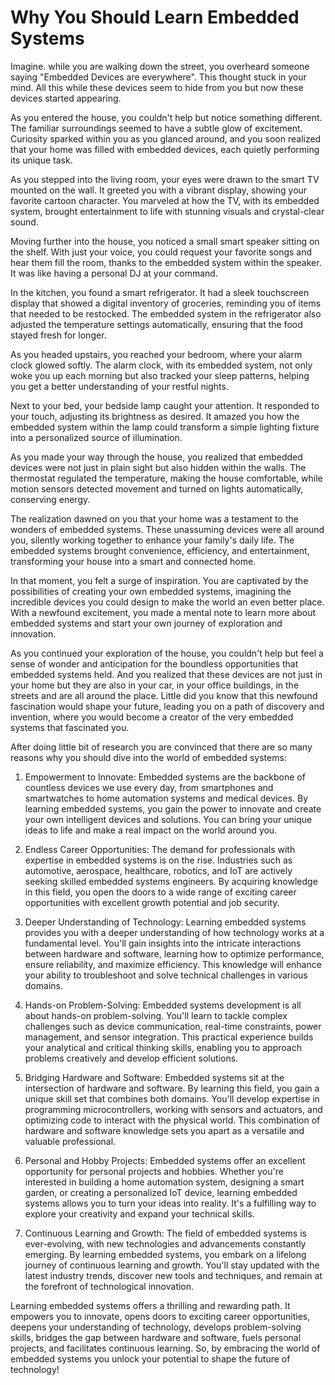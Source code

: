 # Why You Should Learn Embedded Systems

Imagine. while you are walking down the street, you overheard someone saying "Embedded Devices are everywhere". This thought stuck in your mind. All this while these devices seem to hide from you but now these devices started appearing.

As you entered the house, you couldn't help but notice something different. The familiar surroundings seemed to have a subtle glow of excitement. Curiosity sparked within you as you glanced around, and you soon realized that your home was filled with embedded devices, each quietly performing its unique task.

As you stepped into the living room, your eyes were drawn to the smart TV mounted on the wall. It greeted you with a vibrant display, showing your favorite cartoon character. You marveled at how the TV, with its embedded system, brought entertainment to life with stunning visuals and crystal-clear sound.

Moving further into the house, you noticed a small smart speaker sitting on the shelf. With just your voice, you could request your favorite songs and hear them fill the room, thanks to the embedded system within the speaker. It was like having a personal DJ at your command.

In the kitchen, you found a smart refrigerator. It had a sleek touchscreen display that showed a digital inventory of groceries, reminding you of items that needed to be restocked. The embedded system in the refrigerator also adjusted the temperature settings automatically, ensuring that the food stayed fresh for longer.

As you headed upstairs, you reached your bedroom, where your alarm clock glowed softly. The alarm clock, with its embedded system, not only woke you up each morning but also tracked your sleep patterns, helping you get a better understanding of your restful nights.

Next to your bed, your bedside lamp caught your attention. It responded to your touch, adjusting its brightness as desired. It amazed you how the embedded system within the lamp could transform a simple lighting fixture into a personalized source of illumination.

As you made your way through the house, you realized that embedded devices were not just in plain sight but also hidden within the walls. The thermostat regulated the temperature, making the house comfortable, while motion sensors detected movement and turned on lights automatically, conserving energy.

The realization dawned on you that your home was a testament to the wonders of embedded systems. These unassuming devices were all around you, silently working together to enhance your family's daily life. The embedded systems brought convenience, efficiency, and entertainment, transforming your house into a smart and connected home.

In that moment, you felt a surge of inspiration. You are captivated by the possibilities of creating your own embedded systems, imagining the incredible devices you could design to make the world an even better place. With a newfound excitement, you made a mental note to learn more about embedded systems and start your own journey of exploration and innovation.

As you continued your exploration of the house, you couldn't help but feel a sense of wonder and anticipation for the boundless opportunities that embedded systems held. And you realized that these devices are not just in your home but they are also in your car, in your office buildings, in the streets and are all around the place. Little did you know that this newfound fascination would shape your future, leading you on a path of discovery and invention, where you would become a creator of the very embedded systems that fascinated you.

After doing little bit of research you are convinced that there are so many reasons why you should dive into the world of embedded systems:

1. Empowerment to Innovate: Embedded systems are the backbone of countless devices we use every day, from smartphones and smartwatches to home automation systems and medical devices. By learning embedded systems, you gain the power to innovate and create your own intelligent devices and solutions. You can bring your unique ideas to life and make a real impact on the world around you.

2. Endless Career Opportunities: The demand for professionals with expertise in embedded systems is on the rise. Industries such as automotive, aerospace, healthcare, robotics, and IoT are actively seeking skilled embedded systems engineers. By acquiring knowledge in this field, you open the doors to a wide range of exciting career opportunities with excellent growth potential and job security.

3. Deeper Understanding of Technology: Learning embedded systems provides you with a deeper understanding of how technology works at a fundamental level. You'll gain insights into the intricate interactions between hardware and software, learning how to optimize performance, ensure reliability, and maximize efficiency. This knowledge will enhance your ability to troubleshoot and solve technical challenges in various domains.

4. Hands-on Problem-Solving: Embedded systems development is all about hands-on problem-solving. You'll learn to tackle complex challenges such as device communication, real-time constraints, power management, and sensor integration. This practical experience builds your analytical and critical thinking skills, enabling you to approach problems creatively and develop efficient solutions.

5. Bridging Hardware and Software: Embedded systems sit at the intersection of hardware and software. By learning this field, you gain a unique skill set that combines both domains. You'll develop expertise in programming microcontrollers, working with sensors and actuators, and optimizing code to interact with the physical world. This combination of hardware and software knowledge sets you apart as a versatile and valuable professional.

6. Personal and Hobby Projects: Embedded systems offer an excellent opportunity for personal projects and hobbies. Whether you're interested in building a home automation system, designing a smart garden, or creating a personalized IoT device, learning embedded systems allows you to turn your ideas into reality. It's a fulfilling way to explore your creativity and expand your technical skills.

7. Continuous Learning and Growth: The field of embedded systems is ever-evolving, with new technologies and advancements constantly emerging. By learning embedded systems, you embark on a lifelong journey of continuous learning and growth. You'll stay updated with the latest industry trends, discover new tools and techniques, and remain at the forefront of technological innovation.

Learning embedded systems offers a thrilling and rewarding path. It empowers you to innovate, opens doors to exciting career opportunities, deepens your understanding of technology, develops problem-solving skills, bridges the gap between hardware and software, fuels personal projects, and facilitates continuous learning. So, by embracing the world of embedded systems you unlock your potential to shape the future of technology!
